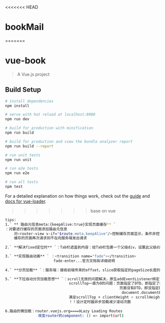 <<<<<<< HEAD
# bookMail
=======
# vue-book

> A Vue.js project

## Build Setup

``` bash
# install dependencies
npm install

# serve with hot reload at localhost:8080
npm run dev

# build for production with minification
npm run build

# build for production and view the bundle analyzer report
npm run build --report

# run unit tests
npm run unit

# run e2e tests
npm run e2e

# run all tests
npm test
```

For a detailed explanation on how things work, check out the [guide](http://vuejs-templates.github.io/webpack/) and [docs for vue-loader](http://vuejs.github.io/vue-loader).
>>>>>>> base on vue

``` bash
tips:
1.` ** 路由元信息meta:{keepAlive:true}实现页面缓存** `
：对要进行缓存的页面添加路由元信息
    对<router-view v-if="$route.meta.keepAlive"/>控制缓存页面显示，条件非控制非缓存页面显示
    缓存的页面再次请求则不在向服务端发出请求
    
2.` **解决fixed定位时** `：Tab栏遮盖到内容：给Tab栏包裹一个父级div，设置此父级div的宽高和tab相同

3.` **实现路由动画** ` ：<transition name="fade"></transition>
                      fade-enter...官方文档有详细说明
                      
4.` **分页加载** `：服务端：接收前端传来的offset，slice获取指定的pageSize长度的数据，返回给前端。客户端：每次加载都需要前一次的值加上后一次获取的值，所以this.offset = book.length其中获取**`对象`**的方式let {同名变量，同名变量，...} = 获取接口数据

5.` **下拉自动分页加载思想** `：scroll无效的问题解决，原生addEventListener绑定，指定事件在捕获阶段发生，设置为true
                             scrollTop一直为0的问题：页面指定了DTD，即指定了DOCTYPE时，使用document.documentElement。
                                                    页面没有DTD，即没指定DOCTYPE时，使用document.body。
                                                     document.documentElement.scrollTop || document.body.scrollTop
                             满足scrollTop + clientHeight > scrollHeight，调用接口函数
                             ！！设计定时器异步加载减少滚动次数
                             
6.路由的懒加载：router.vuejs.org====》Lazy Loading Routes
               改变router的component: () => import(url)
                            
```
